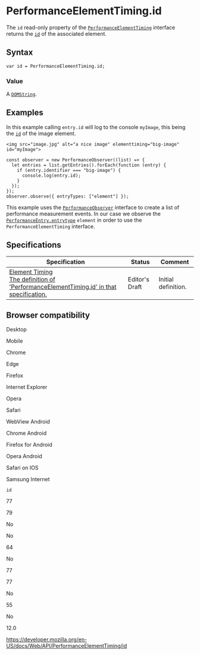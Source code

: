 PerformanceElementTiming.id
===========================

The `id` read-only property of the [`PerformanceElementTiming`](../performanceelementtiming) interface returns the [`id`](https://developer.mozilla.org/en-US/docs/Web/HTML/Global_attributes#attr-id) of the associated element.

Syntax
------

    var id = PerformanceElementTiming.id;

### Value

A [`DOMString`](../domstring).

Examples
--------

In this example calling `entry.id` will log to the console `myImage`, this being the [`id`](https://developer.mozilla.org/en-US/docs/Web/HTML/Global_attributes#attr-id) of the image element.

    <img src="image.jpg" alt="a nice image" elementtiming="big-image" id="myImage">

    const observer = new PerformanceObserver((list) => {
      let entries = list.getEntries().forEach(function (entry) {
        if (entry.identifier === "big-image") {
          console.log(entry.id);
        }
      });
    });
    observer.observe({ entryTypes: ["element"] });

This example uses the [`PerformanceObserver`](../performanceobserver) interface to create a list of performance measurement events. In our case we observe the [`PerformanceEntry.entrytype`](../performanceentry/entrytype) `element` in order to use the `PerformanceElementTiming` interface.

Specifications
--------------

<table><thead><tr class="header"><th>Specification</th><th>Status</th><th>Comment</th></tr></thead><tbody><tr class="odd"><td><a href="https://wicg.github.io/element-timing/#dom-performanceelementtiming-id">Element Timing<br />
<span class="small">The definition of 'PerformanceElementTiming.id' in that specification.</span></a></td><td><span class="spec-ed">Editor's Draft</span></td><td>Initial definition.</td></tr></tbody></table>

Browser compatibility
---------------------

Desktop

Mobile

Chrome

Edge

Firefox

Internet Explorer

Opera

Safari

WebView Android

Chrome Android

Firefox for Android

Opera Android

Safari on IOS

Samsung Internet

`id`

77

79

No

No

64

No

77

77

No

55

No

12.0

<a href="https://developer.mozilla.org/en-US/docs/Web/API/PerformanceElementTiming/id" class="_attribution-link">https://developer.mozilla.org/en-US/docs/Web/API/PerformanceElementTiming/id</a>

